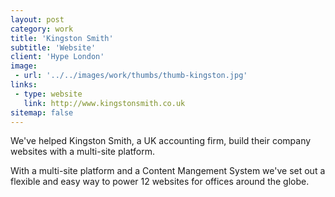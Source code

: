 ```yaml
---
layout: post
category: work
title: 'Kingston Smith'
subtitle: 'Website'
client: 'Hype London'
image:
 - url: '../../images/work/thumbs/thumb-kingston.jpg'
links:
 - type: website
   link: http://www.kingstonsmith.co.uk
sitemap: false
---
```


We've helped Kingston Smith, a UK accounting firm, build their company websites with a multi-site platform.

With a multi-site platform and a Content Mangement System we've set out a flexible and easy way to power 12 websites for offices around the globe.
